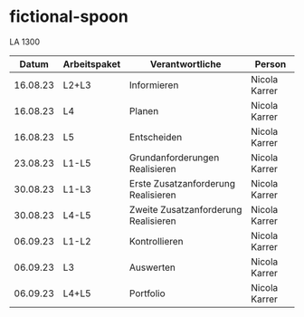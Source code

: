 # fictional-spoon
LA 1300

| Datum	   | Arbeitspaket | Verantwortliche                       | Person        |
|----------|--------------|---------------------------------------|---------------|
| 16.08.23 | L2+L3	      | Informieren	                          | Nicola Karrer |
| 16.08.23 | L4	          | Planen                                |	Nicola Karrer |
| 16.08.23 | L5	          | Entscheiden                           | Nicola Karrer |
| 23.08.23 | L1-L5	      | Grundanforderungen Realisieren	      | Nicola Karrer |
| 30.08.23 | L1-L3	      | Erste Zusatzanforderung Realisieren	  | Nicola Karrer |
| 30.08.23 | L4-L5	      | Zweite Zusatzanforderung Realisieren	| Nicola Karrer |
| 06.09.23 | L1-L2      	| Kontrollieren                       	| Nicola Karrer |
| 06.09.23 | L3         	| Auswerten	                            | Nicola Karrer |
| 06.09.23 | L4+L5	      | Portfolio	                            | Nicola Karrer |


